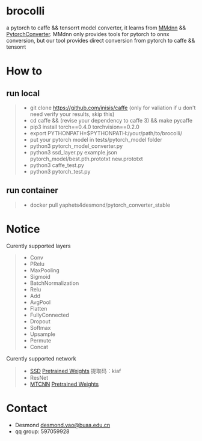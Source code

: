 # brocolli

a pytorch to caffe && tensorrt model converter, it learns from [MMdnn](https://github.com/Microsoft/MMdnn) && [PytorchConverter](https://github.com/starimeL/PytorchConverter). MMdnn only provides tools for pytorch to onnx conversion, but our tool provides direct conversion from pytorch to caffe && tensorrt

# How to
## run local
> * git clone https://github.com/inisis/caffe (only for valiation if u don't need verify your results, skip this)
> * cd caffe && (revise your dependency to caffe 3) && make pycaffe
> * pip3 install torch==0.4.0 torchvision==0.2.0
> * export PYTHONPATH=$PYTHONPATH:/your/path/to/brocolli/
> * put your pytorch model in tests/pytorch_model folder
> * python3 pytorch_model_converter.py
> * python3 ssd_layer.py example.json pytorch_model/best.pth.prototxt new.prototxt
> * python3 caffe_test.py
> * python3 pytorch_test.py


## run container
> * docker pull yaphets4desmond/pytorch_converter_stable

# Notice 

Curently supported layers
> * Conv
> * PRelu
> * MaxPooling
> * Sigmoid
> * BatchNormalization
> * Relu
> * Add
> * AvgPool
> * Flatten
> * FullyConnected
> * Dropout
> * Softmax
> * Upsample
> * Permute
> * Concat

Curently supported network
> * [SSD](https://github.com/inisis/ssd.pytorch) [Pretrained Weights](https://pan.baidu.com/s/1SqAt-BldJSffZR_1tuQmIw) 
提取码：kiaf
> * ResNet
> * [MTCNN](https://github.com/inisis/DFace) [Pretrained Weights](https://github.com/inisis/DFace/tree/master/model_store) 

# Contact
- Desmond desmond.yao@buaa.edu.cn
- qq group: 597059928
